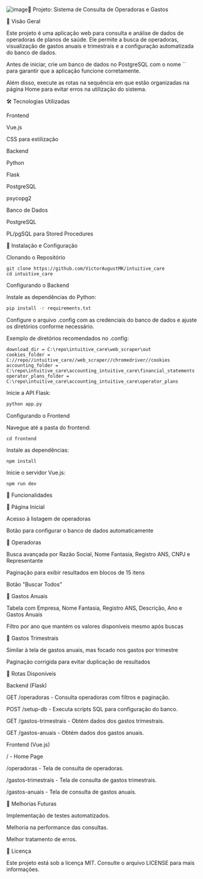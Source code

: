 ![image](https://github.com/user-attachments/assets/ea39d721-9a93-437f-9f4a-27e3fb1106e0)📌 Projeto: Sistema de Consulta de Operadoras e Gastos

📖 Visão Geral

Este projeto é uma aplicação web para consulta e análise de dados de operadoras de planos de saúde. Ele permite a busca de operadoras, visualização de gastos anuais e trimestrais e a configuração automatizada do banco de dados.

Antes de iniciar, crie um banco de dados no PostgreSQL com o nome `` para garantir que a aplicação funcione corretamente.

Além disso, execute as rotas na sequência em que estão organizadas na página Home para evitar erros na utilização do sistema.

🛠 Tecnologias Utilizadas

Frontend

Vue.js

CSS para estilização

Backend

Python

Flask

PostgreSQL

psycopg2

Banco de Dados

PostgreSQL

PL/pgSQL para Stored Procedures

🚀 Instalação e Configuração

Clonando o Repositório
```
git clone https://github.com/VictorAugustMK/intuitive_care
cd intuitive_care
```
Configurando o Backend

Instale as dependências do Python:
```bash
pip install -r requirements.txt
```
Configure o arquivo .config com as credenciais do banco de dados e ajuste os diretórios conforme necessário.

Exemplo de diretórios recomendados no .config:
```
download_dir = C:\repo\intuitive_care\web_scraper\out
cookies_folder = C://repo//intuitive_care//web_scraper//chromedriver//cookies
accounting_folder = C:\repo\intuitive_care\accounting_intuitive_care\financial_statements
operator_plans_folder = C:\repo\intuitive_care\accounting_intuitive_care\operator_plans
```
Inicie a API Flask:
```bash
python app.py
```
Configurando o Frontend

Navegue até a pasta do frontend:
```
cd frontend
```
Instale as dependências:
```
npm install
```
Inicie o servidor Vue.js:
```
npm run dev
```
📌 Funcionalidades

📌 Página Inicial

Acesso à listagem de operadoras

Botão para configurar o banco de dados automaticamente

📌 Operadoras

Busca avançada por Razão Social, Nome Fantasia, Registro ANS, CNPJ e Representante

Paginação para exibir resultados em blocos de 15 itens

Botão "Buscar Todos"

📌 Gastos Anuais

Tabela com Empresa, Nome Fantasia, Registro ANS, Descrição, Ano e Gastos Anuais

Filtro por ano que mantém os valores disponíveis mesmo após buscas

📌 Gastos Trimestrais

Similar à tela de gastos anuais, mas focado nos gastos por trimestre

Paginação corrigida para evitar duplicação de resultados

📌 Rotas Disponíveis

Backend (Flask)

GET /operadoras - Consulta operadoras com filtros e paginação.

POST /setup-db - Executa scripts SQL para configuração do banco.

GET /gastos-trimestrais - Obtém dados dos gastos trimestrais.

GET /gastos-anuais - Obtém dados dos gastos anuais.

Frontend (Vue.js)

/ - Home Page

/operadoras - Tela de consulta de operadoras.

/gastos-trimestrais - Tela de consulta de gastos trimestrais.

/gastos-anuais - Tela de consulta de gastos anuais.

📌 Melhorias Futuras

Implementação de testes automatizados.

Melhoria na performance das consultas.

Melhor tratamento de erros.

📜 Licença

Este projeto está sob a licença MIT. Consulte o arquivo LICENSE para mais informações.
